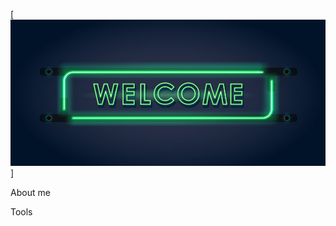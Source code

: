 [![Header](https://github.com/albert1kkk/albert1kkk/blob/main/assets/welcome.png)]

About me

Tools

    